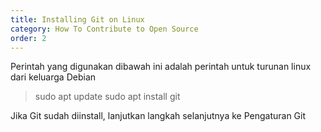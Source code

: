 ```yaml
---
title: Installing Git on Linux
category: How To Contribute to Open Source
order: 2
---
```


Perintah yang digunakan dibawah ini adalah perintah untuk turunan linux dari keluarga Debian

> sudo apt update
> sudo apt install git

Jika Git sudah diinstall, lanjutkan langkah selanjutnya ke Pengaturan Git
